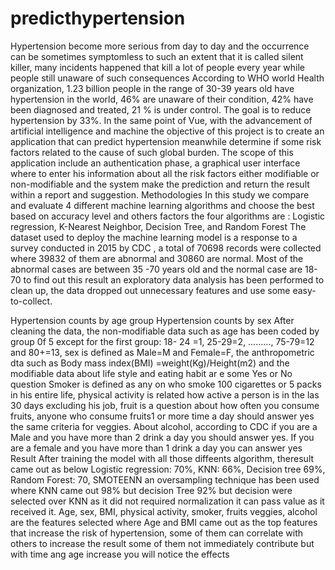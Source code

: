 # predicthypertension
Hypertension become more serious from day to day and the occurrence can be sometimes symptomless  to such an extent that it is called silent killer, many incidents happened that kill a lot of people every year while people still unaware of such  consequences
According to WHO world Health organization, 1.23 billion people in the range of 30-39 years old have hypertension in the world, 46% are unaware of their condition, 42% have been diagnosed and treated, 21 % is under control. The goal is to reduce hypertension by 33%. In the same point of Vue, with the advancement of artificial intelligence and machine the objective of this project is to create an application that can predict hypertension meanwhile determine if some risk factors related to the cause of such global burden. The scope of this application include an authentication phase, a graphical user interface where to enter his information about all the risk factors either modifiable or non-modifiable and the system make the prediction and return the result within a report and suggestion.
Methodologies
In this study we compare and evaluate 4 different machine learning algorithms and choose the best based on accuracy level and others factors the four algorithms are : Logistic regression, K-Nearest Neighbor, Decision Tree, and Random Forest
The dataset  used to deploy the machine learning model is a response to a survey conducted in 2015 by CDC , a total of 70698 records were collected where   39832 of them are abnormal and 30860 are normal. Most of the abnormal cases are between 35 -70  years old and the normal case are 18-70  to find out this result an exploratory data analysis has been performed to clean up, the data dropped out unnecessary features and use some easy-to-collect.











Hypertension counts by age group					Hypertension counts by sex
After cleaning the data, the non-modifiable data  such as age has been coded by group 0f 5 except for the first group: 18- 24 =1,  25-29=2, ……..., 75-79=12 and 80+=13, sex is defined as Male=M and Female=F, the anthropometric dta such as Body mass index(BMI) =weight(Kg)/Height(m2) and the modifiable data about life style and eating habit ar e some Yes or No question
Smoker is defined as any on who smoke 100 cigarettes or 5 packs in his entire life, physical activity is related how active a person is in the las 30 days excluding his job, fruit is a question about how often you consume fruits, anyone who consume fruits1 or more time a day should answer yes the same criteria for veggies. About alcohol, according to CDC if you are a Male and you have more than 2 drink a day you should answer yes. If you are a female and you have more than 1 drink a day you can answer yes
Result
After training the model with all those diffeents algorithm, theresult came out as below
Logistic regression: 70%, KNN: 66%, Decision tree 69%, Random Forest: 70, SMOTEENN an oversampling technique has been used where KNN came out 98% but decision Tree 92% but decision were selected over KNN as it did not required normalization it can pass value as it received it.
Age, sex, BMI, physical activity, smoker, fruits veggies, alcohol are the features selected where Age and BMI came out as the top features that increase the risk of hypertension, some of them  can correlate with others to increase the result some of them not immediately contribute but with time ang age increase you will notice the effects


